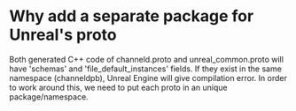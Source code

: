 # Why add a separate package for Unreal's proto
Both generated C++ code of channeld.proto and unreal_common.proto will have 'schemas' and 'file_default_instances' fields. If they exist in the same namespace (channeldpb), Unreal Engine will give compilation error. In order to work around this, we need to put each proto in an unique package/namespace.